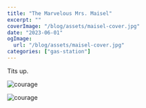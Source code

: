 ```yaml
---
title: "The Marvelous Mrs. Maisel"
excerpt: ""
coverImage: "/blog/assets/maisel-cover.jpg"
date: "2023-06-01"
ogImage:
  url: "/blog/assets/maisel-cover.jpg"
categories: ["gas-station"]
---
```


Tits up.

![courage](/blog/assets/maisel/image.png)

![courage](/blog/assets/maisel/image-1.png)
